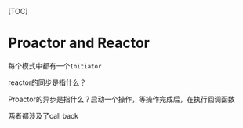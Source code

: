 [TOC]

# Proactor and Reactor

每个模式中都有一个`Initiator`

reactor的同步是指什么？

Proactor的异步是指什么？启动一个操作，等操作完成后，在执行回调函数



两者都涉及了call back